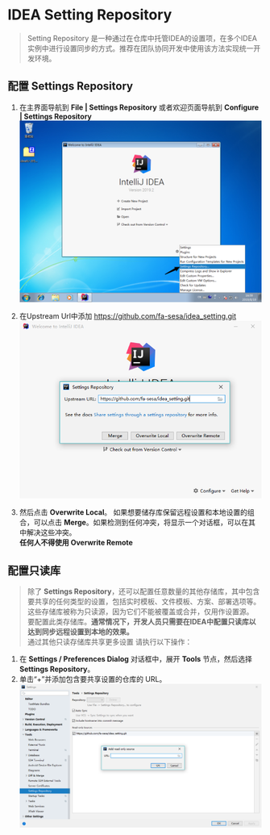 # IDEA Setting Repository

> Setting Repository 是一种通过在仓库中托管IDEA的设置项，在多个IDEA实例中进行设置同步的方式。推荐在团队协同开发中使用该方法实现统一开发环境。

## 配置 Settings Repository

 1. 在主界面导航到 **File | Settings Repository** 或者欢迎页面导航到 **Configure | Settings Repository**
 ![setting导航](assert\2019-08-19-16-59-35.png)

 2. 在Upstream Url中添加 https://github.com/fa-sesa/idea_setting.git
 ![输入地址](assert/2019-08-20-14-44-26.png)

 3. 然后点击 **Overwrite Local**。 如果想要储存库保留远程设置和本地设置的组合，可以点击 **Merge**。如果检测到任何冲突，将显示一个对话框，可以在其中解决这些冲突。  
 **任何人不得使用 **Overwrite Remote****

## 配置只读库

 > 除了 **Settings Repository**，还可以配置任意数量的其他存储库，其中包含要共享的任何类型的设置，包括实时模板、文件模板、方案、部署选项等。
这些存储库被称为只读源，因为它们不能被覆盖或合并，仅用作设置源。
要配置此类存储库。**通常情况下，开发人员只需要在IDEA中配置只读库以达到同步远程设置到本地的效果。**  
通过其他只读存储库共享更多设置 请执行以下操作：

1. 在 **Settings / Preferences Dialog** 对话框中，展开 **Tools** 节点，然后选择 **Settings Repository**。  
2. 单击“+”并添加包含要共享设置的仓库的 URL。
![仓库](assert/2019-08-20-14-51-45.png)
